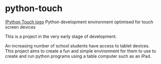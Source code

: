 python-touch
============
[!Python Touch logo](https://raw.githubusercontent.com/pddring/python-touch/master/media/logo.png)
Python development environment optimised for touch screen devices

This is a project in the very early stage of development.

An increasing number of school students have access to tablet devices. This project aims to create a fun and simple environment 
for them to use to create and run python programs using a table computer such as an iPad.
